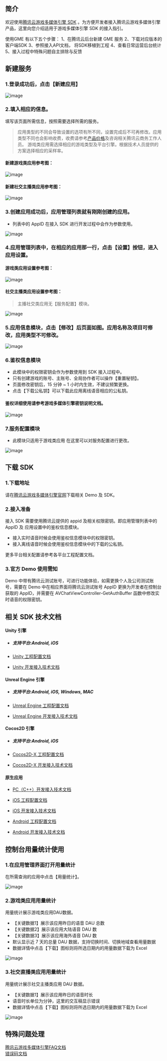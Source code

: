 ## 简介

欢迎使用[腾讯云游戏多媒体引擎 SDK](https://cloud.tencent.com/product/tmg?idx=1) 。为方便开发者接入腾讯云游戏多媒体引擎产品，这里向您介绍适用于游戏多媒体引擎 SDK 的接入指引。

使用GME 有以下五个步骤：
1、在腾讯云后台新建 GME 服务
2、下载对应版本的客户端SDK
3、参照接入API文档， 将SDK移植到工程
4、查看日常运营后台统计
5、接入过程中特殊问题自主排除与反馈


## 新建服务

### 1.登录成功后，点击【新建应用】

![image](Image/j1.png)

### 2.填入相应的信息。  
填写该页面所需信息，按照需要选择所需的服务。 
> 应用类型的不同会导致设置的选项有所不同，设置完成后不可再修改。应用类型不同也会影响收费，收费请参考[产品价格](https://cloud.tencent.com/product/tmg?idx=1#price)及咨询相关腾讯云商务工作人员。
> 游戏类应用需选择相应的游戏类型及平台引擎。根据技术人员提供的方案选择相应的采样率。

#### 新建游戏类应用参考图：

![image](Image/j2.png)

#### 新建社交主播类应用参考图：

![image](Image/j3.png)

### 3.创建应用成功后，应用管理列表就有刚刚创建的应用。
- 列表中的 AppID 在接入 SDK 进行开发过程中会作为参数使用。

![image](Image/j4.png)

### 4.应用管理列表中，在相应的应用那一行，点击【设置】按钮，进入应用设置。

#### 游戏类应用设置参考图：

![image](Image/j5.png)

#### 社交主播类应用设置参考图：
> 主播社交类应用无【服务配置】模块。

![image](Image/j6.png)

### 5.应用信息模块，点击【修改】后页面如图。应用名称及项目可修改，应用类型不可修改。

![image](Image/j7.png)

### 6.鉴权信息模块
- 此模块中的权限密钥会作为参数使用到 SDK 接入过程中。 
- 只有创建游戏的账号、主账号、全局协作者可以操作【重置秘钥】。
- 页面修改密钥后，15 分钟 ~ 1 小时内生效，不建议频繁更换。
- 点击【下载公私钥】可以下载此应用离线语音相应的公私钥。
#### 鉴权详细使用请参考游戏多媒体引擎密钥说明文档。

![image](Image/j8.png)


### 7.服务配置模块
- 此模块只适用于游戏类应用
在这里可以对服务配置进行更改。

![image](Image/j9.png)

## 下载 SDK 
### 1.下载地址
请在[腾讯云游戏多媒体引擎官网](https://cloud.tencent.com/product/tmg?idx=1)下载相关 Demo 及 SDK。

### 2.接入准备
接入 SDK 需要使用腾讯云提供的 appid 及相关权限密钥。即应用管理列表中的 AppID 及 应用设置中的鉴权信息模块。
- 接入实时语音时候会使用鉴权信息模块中的权限密钥。
- 接入离线语音时候会使用鉴权信息模块中的下载的公私钥。

更多平台相关配置请参考各平台工程配置文档。

### 3.官方 Demo 使用需知
Demo 中带有腾讯云测试账号，可进行功能体验，如需更换个人及公司测试账号，需要在 Demo 中在相应界面将腾讯云测试账号 AppID 更换为开发者在控制台获取的 AppID，并需要在 AVChatViewController-GetAuthBuffer 函数中修改实时语音的权限密钥。



## 相关 SDK 技术文档
#### Unity 引擎
- ##### *支持平台:Android, iOS*
- [Unity 工程配置文档](https://github.com/TencentMediaLab/GME/blob/master/GME%20Developer%20Manual/Unity%20Developer%20Manual/Unity%20SDK%20Project%20Configuration.md)

- [Unity 开发接入技术文档](https://github.com/TencentMediaLab/GME/blob/master/GME%20Developer%20Manual/Unity%20Developer%20Manual/Unity%20SDK%20Developer%20Manual.md)

#### Unreal Engine 引擎
- ##### *支持平台:Android, iOS, Windows, MAC*
- [Unreal Engine 工程配置文档](https://github.com/TencentMediaLab/GME/blob/master/GME%20Developer%20Manual/Unreal%20Engine%20Developer%20Manual/Unreal%20Engine%20SDK%20Project%20Configuration.md)

- [Unreal Engine 开发接入技术文档](https://github.com/TencentMediaLab/GME/blob/master/GME%20Developer%20Manual/Unreal%20Engine%20Developer%20Manual/Unreal%20Engine%20SDK%20Developer%20Manual.md)

#### Cocos2D 引擎
- ##### *支持平台:Android, iOS*
- [Cocos2D-X 工程配置文档](https://github.com/TencentMediaLab/GME/blob/master/GME%20Developer%20Manual/Cocos2D-X%20Developer%20Manual/Cocos2d%20SDK%20Project%20Configuration.md)

- [Cocos2D-X 开发接入技术文档](https://github.com/TencentMediaLab/GME/blob/master/GME%20Developer%20Manual/Cocos2D-X%20Developer%20Manual/Cocos2d%20SDK%20Developer%20Manual.md)

#### 原生应用
- [PC（C++）开发接入技术文档](https://github.com/TencentMediaLab/GME/blob/master/GME%20Developer%20Manual/Windows%20Developer%20Manual/C%2B%2B%20SDK%20Developer%20Manual.md)

- [iOS 工程配置文档](https://github.com/TencentMediaLab/GME/blob/master/GME%20Developer%20Manual/iOS%20Developer%20Manual/iOS%20SDK%20Project%20Configuration.md)

- [iOS 开发接入技术文档](https://github.com/TencentMediaLab/GME/blob/master/GME%20Developer%20Manual/iOS%20Developer%20Manual/iOS%20SDK%20Developer%20Manual.md)

- [Android 工程配置文档](https://github.com/TencentMediaLab/GME/blob/master/GME%20Developer%20Manual/Android%20Developer%20Manual/Android%20SDK%20Project%20Configuration.md)

- [Android 开发接入技术文档](https://github.com/TencentMediaLab/GME/blob/master/GME%20Developer%20Manual/Android%20Developer%20Manual/Android%20SDK%20Developer%20Manual.md)





## 控制台用量统计使用

### 1.在应用管理界面打开用量统计

在所需查询的应用中点击【用量统计】。

![image](Image/j4.png)


### 2.游戏类应用用量统计

用量统计展示游戏类应用DAU数据。
- 【关键数据1】展示该应用昨日的语音 DAU 总数
- 【关键数据2】展示该应用大陆语音 DAU 数
- 【关键数据3】展示该应用海外语音 DAU 数
- 默认显示近 7 天的总量 DAU 数据，支持切换时间、切换地域查看用量数据
- 数据详情中点击【下载】图标则将所选日期内的用量数据下载为 Excel

![image](Image/j11.png)



### 3.社交直播类应用用量统计

用量统计展示社交主播类应用 DAU 数据。
- 【关键数据1】展示该应用昨日的语音时长
- 语音时长单位为分钟，这里的交互稿显示错误
- 数据详情中点击【下载】图标则将所选日期内的用量数据下载为 Excel

![image](Image/j12.png)

## 特殊问题处理
[腾讯云游戏多媒体引擎FAQ文档](https://github.com/TencentMediaLab/GME/blob/master/GME%20Developer%20Manual/GME%20FAQ%20Manual.md)    
[错误码文档](https://github.com/TencentMediaLab/GME/blob/master/GME%20Developer%20Manual/GME%20Error%20Code.md)
